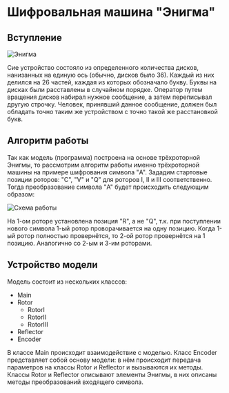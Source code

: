 # Шифровальная машина "Энигма"

## Вступление

![Энигма](https://w-dog.ru/wallpapers/0/1/312619245336061.jpg)

Сие устройство состояло из определенного количества дисков, нанизанных на единую ось (обычно, дисков было 36). 
Каждый из них делился на 26 частей, каждая из которых обозначало букву. 
Буквы на дисках были расставлены в случайном порядке. 
Оператор путем вращения дисков набирал нужное сообщение, а затем переписывал другую строчку.
Человек, принявший данное сообщение, должен был обладать точно таким же устройством с точно такой же расстановкой букв.

## Алгоритм работы

Так как модель (программа) построена на основе трёхроторной Энигмы, то рассмотрим алгоритм работы именно трёхроторной машины на примере шифрования символа "A".
Зададим стартовые позиции роторов: "C", "V" и "Q" для роторов I, II и III соответственно.
Тогда преобразование символа "A" будет происходить следующим образом:

![Схема работы](https://habrastorage.org/r/w1560/getpro/habr/post_images/af2/871/f34/af2871f3400f36b9dd8f11f4d945c03f.png)

На 1-ом роторе установлена позиция "R", а не "Q", т.к. при поступлении нового символа 1-ый ротор проворачивается на одну позицию. Когда 1-ый ротор полностью провернётся, то 2-ой ротор провернётся на 1 позицию. Аналогично со 2-ым и 3-им роторами.

## Устройство модели

Модель состоит из нескольких классов: 

- Main
- Rotor
  - RotorI
  - RotorII
  - RotorIII
- Reflector
- Encoder

В классе Main происходит взаимодействие с моделью. Класс Encoder представляет собой основу модели: в нём происходит передача параметров на классы Rotor и Reflector и вызываются их методы.
Классы Rotor и Reflector описывают элементы Энигмы, в них описаны методы преобразований входящего символа. 

